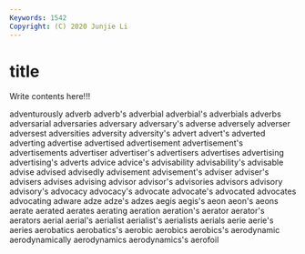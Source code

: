 ```yaml
---
Keywords: 1542
Copyright: (C) 2020 Junjie Li
---
```


# title

Write contents here!!!
 
adventurously 
adverb 
adverb's 
adverbial 
adverbial's
adverbials 
adverbs 
adversarial 
adversaries 
adversary 
adversary's 
adverse 
adversely 
adverser 
adversest
adversities 
adversity 
adversity's 
advert 
advert's 
adverted 
adverting 
advertise 
advertised 
advertisement
advertisement's 
advertisements 
advertiser 
advertiser's 
advertisers 
advertises 
advertising 
advertising's 
adverts 
advice
advice's 
advisability 
advisability's 
advisable 
advise 
advised 
advisedly 
advisement 
advisement's 
adviser
adviser's 
advisers 
advises 
advising 
advisor 
advisor's 
advisories 
advisors 
advisory 
advisory's
advocacy 
advocacy's 
advocate 
advocate's 
advocated 
advocates 
advocating 
adware 
adze 
adze's
adzes 
aegis 
aegis's 
aeon 
aeon's 
aeons 
aerate 
aerated 
aerates 
aerating
aeration 
aeration's 
aerator 
aerator's 
aerators 
aerial 
aerial's 
aerialist 
aerialist's 
aerialists
aerials 
aerie 
aerie's 
aeries 
aerobatics 
aerobatics's 
aerobic 
aerobics 
aerobics's 
aerodynamic
aerodynamically 
aerodynamics 
aerodynamics's 
aerofoil 
